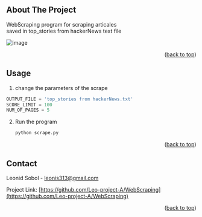 
<a name="readme-top"></a>

<!-- ABOUT THE PROJECT -->
## About The Project

WebScraping program for scraping articales  
saved in top_stories from hackerNews text file

![image](https://user-images.githubusercontent.com/74867910/194931482-fa0c5911-c5f4-482a-ab23-30ad3521084c.png)

<p align="right">(<a href="#readme-top">back to top</a>)</p>

<!-- USAGE EXAMPLES -->
## Usage

1. change the parameters of the scrape
```python
OUTPUT_FILE = 'top_stories from hackerNews.txt'
SCORE_LIMIT = 100
NUM_OF_PAGES = 5
```
2. Run the program
   ```sh
   python scrape.py
   ```

<p align="right">(<a href="#readme-top">back to top</a>)</p>

<!-- CONTACT -->
## Contact

Leonid Sobol - leonis313@gmail.com

Project Link: [https://github.com/Leo-project-A/WebScraping](https://github.com/Leo-project-A/WebScraping)

<p align="right">(<a href="#readme-top">back to top</a>)</p>